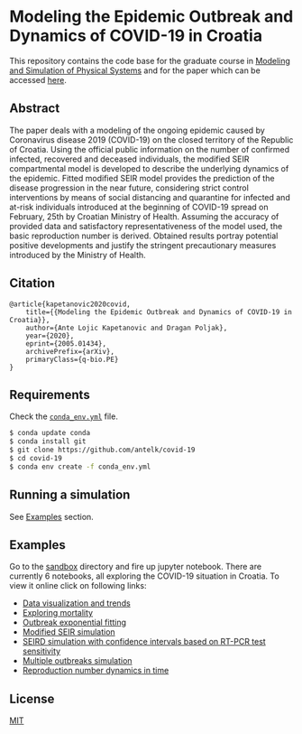 # Modeling the Epidemic Outbreak and Dynamics of COVID-19 in Croatia

This repository contains the code base for the graduate course in [Modeling and Simulation of Physical Systems](https://nastava.fesb.unist.hr/nastava/predmeti/11623) and for the paper which can be accessed [here](https://arxiv.org/abs/2005.01434). 

Abstract
--------
The paper deals with a modeling of the ongoing epidemic caused by Coronavirus disease 2019 (COVID-19) on the closed territory of the Republic of Croatia. Using the official public information on the number of confirmed infected, recovered and deceased individuals, the modified SEIR compartmental model is developed to describe the underlying dynamics of the epidemic. Fitted modified SEIR model provides the prediction of the disease progression in the near future, considering strict control interventions by means of social distancing and quarantine for infected and at-risk individuals introduced at the beginning of COVID-19 spread on February, 25th by Croatian Ministry of Health. Assuming the accuracy of provided data and satisfactory representativeness of the model used, the basic reproduction number is derived. Obtained results portray potential positive developments and justify the stringent precautionary measures introduced by the Ministry of Health. 

Citation
--------
```citation
@article{kapetanovic2020covid,
    title={{Modeling the Epidemic Outbreak and Dynamics of COVID-19 in Croatia}},
    author={Ante Lojic Kapetanovic and Dragan Poljak},
    year={2020},
    eprint={2005.01434},
    archivePrefix={arXiv},
    primaryClass={q-bio.PE}
}
```

## Requirements 

Check the [`conda_env.yml`](https://github.com/antelk/covid-19/blob/master/conda_env.yml) file.

```bash
$ conda update conda
$ conda install git
$ git clone https://github.com/antelk/covid-19
$ cd covid-19
$ conda env create -f conda_env.yml
```

## Running a simulation

See [Examples](#Examples) section.

## Examples

Go to the [sandbox](https://github.com/antelk/covid-19/tree/master/sandbox) directory and fire up jupyter notebook.
There are currently 6 notebooks, all exploring the COVID-19 situation in Croatia. To view it online click on following links:
* [Data visualization and trends](https://github.com/antelk/covid-19/blob/master/sandbox/00-Data-Visualization-and-Trends.ipynb)
* [Exploring mortality](https://github.com/antelk/covid-19/blob/master/sandbox/01-Exploring-Mortality.ipynb)
* [Outbreak exponential fitting](https://github.com/antelk/covid-19/blob/master/sandbox/02-Second-Wave-Curve-Fitting.ipynb)
* [Modified SEIR simulation](https://github.com/antelk/covid-19/blob/master/sandbox/03-Modified-SEIR-Simulation.ipynb)
* [SEIRD simulation with confidence intervals based on RT-PCR test sensitivity](https://github.com/antelk/covid-19/blob/master/sandbox/04-SEIRD-Simulation.ipynb)
* [Multiple outbreaks simulation](https://github.com/antelk/covid-19/blob/master/sandbox/05-Multiple-Waves-Simulation.ipynb)
* [Reproduction number dynamics in time](https://github.com/antelk/covid-19/blob/master/sandbox/06-Basic-Reproduction-Number-Time-Series.ipynb)

## License

[MIT](https://github.com/antelk/covid-19/blob/master/LICENSE)

